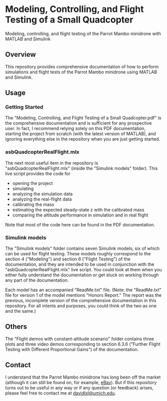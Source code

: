 # Modeling, Controlling, and Flight Testing of a Small Quadcopter
Modeling, controlling, and flight testing of the Parrot Mambo minidrone with MATLAB and Simulink

## Overview
This repository provides comprehensive documentation of how to perform simulations and flight tests of the Parrot Mambo minidrone using MATLAB and Simulink.

## Usage

### Getting Started

The "Modeling, Controlling, and Flight Testing of a Small Quadcopter.pdf" is the comprehensive documentation and is sufficient for any prospective user. In fact, I recommend relying solely on this PDF documentation, starting the project from scratch (with the latest version of MATLAB), and ignoring everything else in the repository when you are just getting started.

### asbQuadcopterRealFlight.mlx

The next most useful item in the repository is "asbQuadcopterRealFlight.mlx" (inside the "Simulink models" folder). This live script provides the code for

- opening the project
- simulating
- analyzing the simulation data
- analyzing the real-flight data
- calibrating the mass
- estimating the expected steady-state z with the calibrated mass
- comparing the altitude performance in simulation and in real flight

Note that most of the code here can be found in the PDF documentation.

### Simulink models

The "Simulink models" folder contains seven Simulink models, six of which can be used for flight testing. These models roughly correspond to the section 4 ("Modeling") and section 6 ("Flight Testing") of the documentation, and they are intended to be used in conjunction with the "asbQuadcopterRealFlight.mlx" live script. You could look at them when you either fully understand the documentation or get stuck on working through any part of the documentation.

Each model has an accompanied "ReadMe.txt" file. (Note: the "ReadMe.txt" file for version 1 of the model mentions "Honors Report." The report was the previous, incomplete version of the comprehensive documentation in this repository. For all intents and purposes, you could think of the two as one and the same.)

## Others

The "Flight demos with constant-altitude scenario" folder contains three plots and three video demos corresponding to section 6.3.6 ("Further Flight Testing with Different Proportional Gains") of the documentation.

## Contact

I understand that the Parrot Mambo minidrone has long been off the market
(although it can still be found on, for example, [eBay](https://www.ebay.com/)). But if this repository turns out to be useful in any way or if any question (or feedback) arises, please feel free to contact me at davidlxl@umich.edu.
